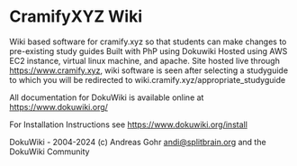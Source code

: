 # CramifyXYZ Wiki
Wiki based software for cramify.xyz so that students can make changes to pre-existing study guides
Built with PhP using Dokuwiki
Hosted using AWS EC2 instance, virtual linux machine, and apache.
Site hosted live through https://www.cramify.xyz, wiki software is seen after selecting a studyguide to which you will be redirected to wiki.cramify.xyz/appropriate_studyguide






All documentation for DokuWiki is available online
at https://www.dokuwiki.org/

For Installation Instructions see
https://www.dokuwiki.org/install

DokuWiki - 2004-2024 (c) Andreas Gohr <andi@splitbrain.org>
                         and the DokuWiki Community

